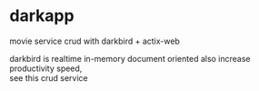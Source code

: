 # darkapp
movie service crud with darkbird + actix-web

darkbird is realtime in-memory document oriented 
also increase productivity speed,  
see this crud service
